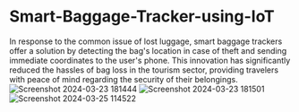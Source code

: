 # Smart-Baggage-Tracker-using-IoT
In response to the common issue of lost luggage, smart baggage trackers offer a solution by detecting the bag's location in case of theft and sending immediate coordinates to the user's phone. This innovation has significantly reduced the hassles of bag loss in the tourism sector, providing travelers with peace of mind regarding the security of their belongings.
![Screenshot 2024-03-23 181444](https://github.com/Saisudeep19/Smart-Baggage-Tracker-using-IoT/assets/163833289/65c1c4a5-ecf5-4505-bfee-6faf8f211949)
![Screenshot 2024-03-23 181501](https://github.com/Saisudeep19/Smart-Baggage-Tracker-using-IoT/assets/163833289/4a2939d4-f8b0-4853-baa3-54c11111f4ee)
![Screenshot 2024-03-25 114522](https://github.com/Saisudeep19/Smart-Baggage-Tracker-using-IoT/assets/163833289/aadda994-ecd2-4e05-98a6-3170b758c504)

